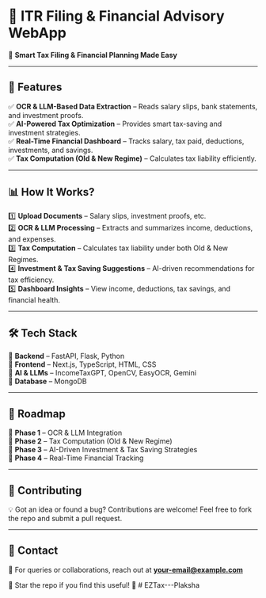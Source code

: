 # 📌 ITR Filing & Financial Advisory WebApp  

🚀 **Smart Tax Filing & Financial Planning Made Easy**  

---

## 🔹 Features  

✅ **OCR & LLM-Based Data Extraction** – Reads salary slips, bank statements, and investment proofs.  
✅ **AI-Powered Tax Optimization** – Provides smart tax-saving and investment strategies.  
✅ **Real-Time Financial Dashboard** – Tracks salary, tax paid, deductions, investments, and savings.  
✅ **Tax Computation (Old & New Regime)** – Calculates tax liability efficiently.  

---

## 📊 How It Works?  

1️⃣ **Upload Documents** – Salary slips, investment proofs, etc.  
2️⃣ **OCR & LLM Processing** – Extracts and summarizes income, deductions, and expenses.  
3️⃣ **Tax Computation** – Calculates tax liability under both Old & New Regimes.  
4️⃣ **Investment & Tax Saving Suggestions** – AI-driven recommendations for tax efficiency.  
5️⃣ **Dashboard Insights** – View income, deductions, tax savings, and financial health.  

---

## 🛠 Tech Stack  

🔹 **Backend** – FastAPI, Flask, Python  
🔹 **Frontend** – Next.js, TypeScript, HTML, CSS  
🔹 **AI & LLMs** – IncomeTaxGPT, OpenCV, EasyOCR, Gemini  
🔹 **Database** – MongoDB  


---

## 📝 Roadmap  

🚀 **Phase 1** – OCR & LLM Integration  
🚀 **Phase 2** – Tax Computation (Old & New Regime)  
🚀 **Phase 3** – AI-Driven Investment & Tax Saving Strategies  
🚀 **Phase 4** – Real-Time Financial Tracking  

---

## 🤝 Contributing  

💡 Got an idea or found a bug? Contributions are welcome! Feel free to fork the repo and submit a pull request.  

---

## 📩 Contact  

📧 For queries or collaborations, reach out at **your-email@example.com**  

💙 Star the repo if you find this useful! 🚀
#   E Z T a x - - - P l a k s h a  
 